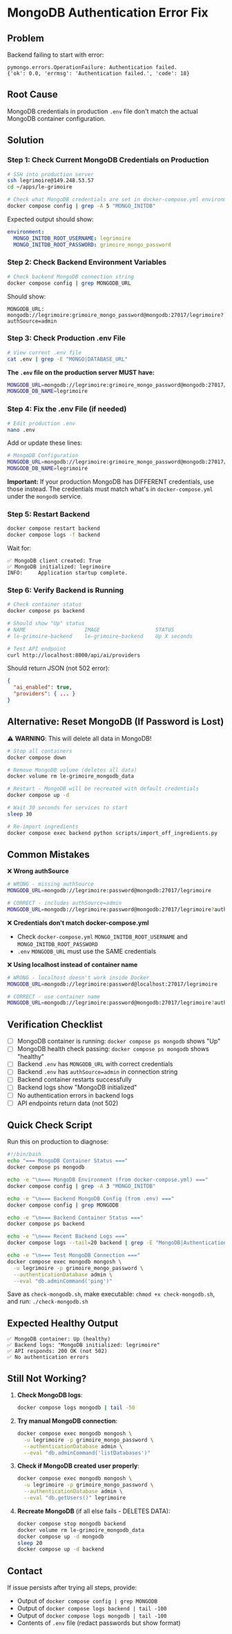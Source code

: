 # MongoDB Authentication Error Fix

## Problem
Backend failing to start with error:
```
pymongo.errors.OperationFailure: Authentication failed.
{'ok': 0.0, 'errmsg': 'Authentication failed.', 'code': 18}
```

## Root Cause
MongoDB credentials in production `.env` file don't match the actual MongoDB container configuration.

## Solution

### Step 1: Check Current MongoDB Credentials on Production

```bash
# SSH into production server
ssh legrimoire@149.248.53.57
cd ~/apps/le-grimoire

# Check what MongoDB credentials are set in docker-compose.yml environment
docker compose config | grep -A 5 "MONGO_INITDB"
```

Expected output should show:
```yaml
environment:
  MONGO_INITDB_ROOT_USERNAME: legrimoire
  MONGO_INITDB_ROOT_PASSWORD: grimoire_mongo_password
```

### Step 2: Check Backend Environment Variables

```bash
# Check backend MongoDB connection string
docker compose config | grep MONGODB_URL
```

Should show:
```
MONGODB_URL: mongodb://legrimoire:grimoire_mongo_password@mongodb:27017/legrimoire?authSource=admin
```

### Step 3: Check Production .env File

```bash
# View current .env file
cat .env | grep -E "MONGO|DATABASE_URL"
```

**The `.env` file on the production server MUST have:**
```bash
MONGODB_URL=mongodb://legrimoire:grimoire_mongo_password@mongodb:27017/legrimoire?authSource=admin
MONGODB_DB_NAME=legrimoire
```

### Step 4: Fix the .env File (if needed)

```bash
# Edit production .env
nano .env
```

Add or update these lines:
```bash
# MongoDB Configuration
MONGODB_URL=mongodb://legrimoire:grimoire_mongo_password@mongodb:27017/legrimoire?authSource=admin
MONGODB_DB_NAME=legrimoire
```

**Important:** If your production MongoDB has DIFFERENT credentials, use those instead. The credentials must match what's in `docker-compose.yml` under the `mongodb` service.

### Step 5: Restart Backend

```bash
docker compose restart backend
docker compose logs -f backend
```

Wait for:
```
✅ MongoDB client created: True
✅ MongoDB initialized: legrimoire
INFO:     Application startup complete.
```

### Step 6: Verify Backend is Running

```bash
# Check container status
docker compose ps backend

# Should show "Up" status
# NAME                   IMAGE                  STATUS
# le-grimoire-backend    le-grimoire-backend    Up X seconds

# Test API endpoint
curl http://localhost:8000/api/ai/providers
```

Should return JSON (not 502 error):
```json
{
  "ai_enabled": true,
  "providers": { ... }
}
```

## Alternative: Reset MongoDB (If Password is Lost)

⚠️ **WARNING**: This will delete all data in MongoDB!

```bash
# Stop all containers
docker compose down

# Remove MongoDB volume (deletes all data)
docker volume rm le-grimoire_mongodb_data

# Restart - MongoDB will be recreated with default credentials
docker compose up -d

# Wait 30 seconds for services to start
sleep 30

# Re-import ingredients
docker compose exec backend python scripts/import_off_ingredients.py
```

## Common Mistakes

❌ **Wrong authSource**
```bash
# WRONG - missing authSource
MONGODB_URL=mongodb://legrimoire:password@mongodb:27017/legrimoire

# CORRECT - includes authSource=admin
MONGODB_URL=mongodb://legrimoire:password@mongodb:27017/legrimoire?authSource=admin
```

❌ **Credentials don't match docker-compose.yml**
- Check `docker-compose.yml` `MONGO_INITDB_ROOT_USERNAME` and `MONGO_INITDB_ROOT_PASSWORD`
- `.env` `MONGODB_URL` must use the SAME credentials

❌ **Using localhost instead of container name**
```bash
# WRONG - localhost doesn't work inside Docker
MONGODB_URL=mongodb://legrimoire:password@localhost:27017/legrimoire

# CORRECT - use container name
MONGODB_URL=mongodb://legrimoire:password@mongodb:27017/legrimoire?authSource=admin
```

## Verification Checklist

- [ ] MongoDB container is running: `docker compose ps mongodb` shows "Up"
- [ ] MongoDB health check passing: `docker compose ps mongodb` shows "healthy"
- [ ] Backend `.env` has `MONGODB_URL` with correct credentials
- [ ] Backend `.env` has `authSource=admin` in connection string
- [ ] Backend container restarts successfully
- [ ] Backend logs show "MongoDB initialized"
- [ ] No authentication errors in backend logs
- [ ] API endpoints return data (not 502)

## Quick Check Script

Run this on production to diagnose:

```bash
#!/bin/bash
echo "=== MongoDB Container Status ==="
docker compose ps mongodb

echo -e "\n=== MongoDB Environment (from docker-compose.yml) ==="
docker compose config | grep -A 3 "MONGO_INITDB"

echo -e "\n=== Backend MongoDB Config (from .env) ==="
docker compose config | grep MONGODB

echo -e "\n=== Backend Container Status ==="
docker compose ps backend

echo -e "\n=== Recent Backend Logs ==="
docker compose logs --tail=20 backend | grep -E "MongoDB|Authentication|ERROR"

echo -e "\n=== Test MongoDB Connection ==="
docker compose exec mongodb mongosh \
  -u legrimoire -p grimoire_mongo_password \
  --authenticationDatabase admin \
  --eval "db.adminCommand('ping')"
```

Save as `check-mongodb.sh`, make executable: `chmod +x check-mongodb.sh`, and run: `./check-mongodb.sh`

## Expected Healthy Output

```
✅ MongoDB container: Up (healthy)
✅ Backend logs: "MongoDB initialized: legrimoire"
✅ API responds: 200 OK (not 502)
✅ No authentication errors
```

## Still Not Working?

1. **Check MongoDB logs**:
   ```bash
   docker compose logs mongodb | tail -50
   ```

2. **Try manual MongoDB connection**:
   ```bash
   docker compose exec mongodb mongosh \
     -u legrimoire -p grimoire_mongo_password \
     --authenticationDatabase admin \
     --eval "db.adminCommand('listDatabases')"
   ```

3. **Check if MongoDB created user properly**:
   ```bash
   docker compose exec mongodb mongosh \
     -u legrimoire -p grimoire_mongo_password \
     --authenticationDatabase admin \
     --eval "db.getUsers()" legrimoire
   ```

4. **Recreate MongoDB** (if all else fails - DELETES DATA):
   ```bash
   docker compose stop mongodb backend
   docker volume rm le-grimoire_mongodb_data
   docker compose up -d mongodb
   sleep 20
   docker compose up -d backend
   ```

## Contact

If issue persists after trying all steps, provide:
- Output of `docker compose config | grep MONGODB`
- Output of `docker compose logs backend | tail -100`
- Output of `docker compose logs mongodb | tail -100`
- Contents of `.env` file (redact passwords but show format)
